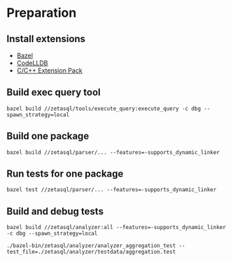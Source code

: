 # Preparation

## Install extensions
   - [Bazel](https://marketplace.visualstudio.com/items?itemName=BazelBuild.vscode-bazel)
   - [CodeLLDB](https://marketplace.visualstudio.com/items?itemName=vadimcn.vscode-lldb)
   - [C/C++ Extension Pack](https://marketplace.visualstudio.com/items?itemName=ms-vscode.cpptools-extension-pack)

## Build exec query tool
```
bazel build //zetasql/tools/execute_query:execute_query -c dbg --spawn_strategy=local
```

## Build one package
```
bazel build //zetasql/parser/... --features=-supports_dynamic_linker
```

## Run tests for one package
```
bazel test //zetasql/parser/... --features=-supports_dynamic_linker
```

## Build and debug tests
```
bazel build //zetasql/analyzer:all --features=-supports_dynamic_linker -c dbg --spawn_strategy=local

./bazel-bin/zetasql/analyzer/analyzer_aggregation_test --test_file=./zetasql/analyzer/testdata/aggregation.test
```
